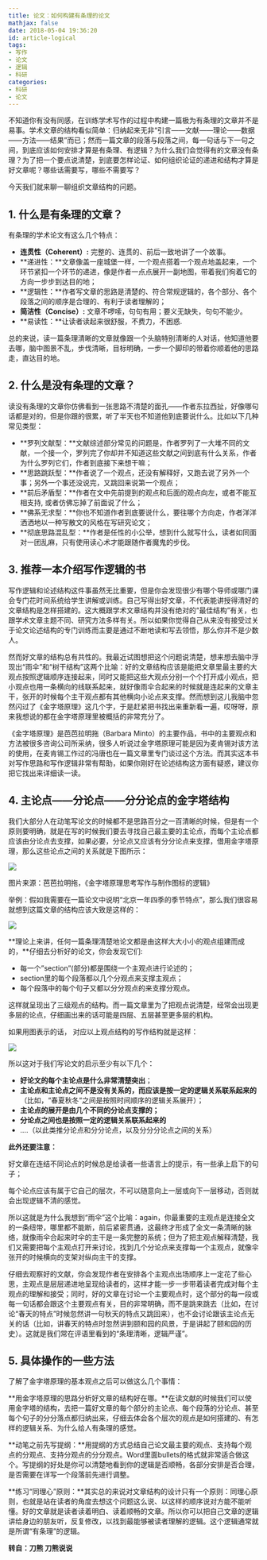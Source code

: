 ```yaml
---
title: 论文：如何构建有条理的论文
mathjax: false
date: 2018-05-04 19:36:20
id: article-logical
tags:
- 写作
- 论文
- 逻辑
- 科研
categories:
- 科研
- 论文
---
```


不知道你有没有同感，在训练学术写作的过程中构建一篇极为有条理的文章并不是易事。学术文章的结构看似简单：归纳起来无非“引言——文献——理论——数据——方法——结果”而已；然而一篇文章的段落与段落之间，每一句话与下一句之间，到底应该如何安排才算是有条理、有逻辑？为什么我们会觉得有的文章没有条理？为了把一个要点说清楚，到底要怎样论证、如何组织论证的递进和结构才算是好文章呢？哪些话需要写，哪些不需要写？

<!---more--->

今天我们就来聊一聊组织文章结构的问题。

## 1. 什么是有条理的文章？

有条理的学术论文有这么几个特点：

- **连贯性（Coherent）:** 完整的、连贯的、前后一致地讲了一个故事。
- **递进性：**文章像盖一座城堡一样，一个观点搭着一个观点地盖起来，一个环节紧扣一个环节的递进，像是作者一点点展开一副地图，带着我们徇着它的方向一步步到达目的地；
- **逻辑性：**作者写文章的思路是清楚的、符合常规逻辑的，各个部分、各个段落之间的顺序是合理的、有利于读者理解的；
- **简洁性（Concise）:** 文章不啰嗦，句句有用；要义无缺失，句句不能少。
- **易读性：**让读者读起来很舒服，不费力，不困惑.

总的来说，读一篇条理清晰的文章就像跟一个头脑特别清晰的人对话，他知道他要去哪，脑中图景不乱，步伐清晰，目标明确，一步一个脚印的带着你顺着他的思路走，直达目的地。

## 2. 什么是没有条理的文章？

读没有条理的文章你仿佛看到一张思路不清楚的面孔——作者东拉西扯，好像哪句话都是对的，但是你跟的很累，听了半天也不知道他到底要说什么。比如以下几种常见类型：

- **罗列文献型：**文献综述部分常见的问题是，作者罗列了一大堆不同的文献，一个接一个，罗列完了你却并不知道这些文献之间到底有什么关系，作者为什么罗列它们，作者到底接下来想干嘛；
- **思路跳跃型：**作者说了一个观点，还没有解释好，又跑去说了另外一个事；另外一个事还没说完，又跳回来说第一个观点；
- **前后矛盾型：**作者在文中先前提到的观点和后面的观点向左，或者不能互相支持,
  或者仿佛忘掉了前面说了什么；
- **佛系无求型：**你也不知道作者到底要说什么，要往哪个方向走，作者洋洋洒洒地以一种写散文的风格在写研究论文；
- **彻底思路混乱型：**作者是任性的小公举，想到什么就写什么，读者如同面对一团乱麻，只有使用读心术才能跟随作者魔鬼的步伐。

## 3. 推荐一本介绍写作逻辑的书

写作逻辑和论述结构这件事虽然无比重要，但是你会发现很少有哪个导师或哪门课会专门花时间系统给学生讲解或训练。自己写得出好文章，不代表能讲授得清好的文章结构是怎样搭建的。这大概跟学术文章结构并没有绝对的“最佳结构”有关，也跟学术文章主题不同、研究方法多样有关。所以如果你觉得自己从来没有接受过关于论文论述结构的专门训练而主要是通过不断地读和写去领悟，那么你并不是少数人。

然而好文章的结构总有共性的。我最近试图想把这个问题说清楚，想来想去脑中浮现出“雨伞”和“树干结构”这两个比喻：好的文章结构应该是能把文章里最主要的大观点按照逻辑顺序连接起来，同时又能把这些大观点分别一个个打开成小观点，把小观点也用一条横向的线联系起来，就好像雨伞合起来的时候就是连起来的文章主干，张开的时候每个主干观点都有其他横向小论点来支撑。然而想到这儿我脑中忽然闪过了《金字塔原理》这几个字，于是赶紧把书找出来重新看一遍，哎呀呀，原来我想说的都在金字塔原理里被概括的非常充分了。

《金字塔原理》是芭芭拉明拖（Barbara Minto）的主要作品，书中的主要观点和方法被很多咨询公司所采纳，很多人听说过金字塔原理可能是因为麦肯锡对该方法的使用，在麦肯锡工作过的冯唐也在一篇文章里专门谈过这个方法。而其实这本书对写作思路和写作逻辑非常有帮助，如果你刚好在论述结构这方面有疑惑，建议你把它找出来详细读一读。

## 4. 主论点——分论点——分分论点的金字塔结构

我们大部分人在动笔写论文的时候都不是思路百分之一百清晰的时候，但是有一个原则要明确，就是在写的时候我们要去寻找自己最主要的主论点，而每个主论点都应该由分论点去支撑，如果必要，分论点又应该有分分论点来支撑，借用金字塔原理，那么这些论点之间的关系就是下图所示：

![](http://img.shihuidaren.cn/article-logical/c7256ea59575a2ea57ddf7493bef32e3.jpg)

图片来源：芭芭拉明拖，《金字塔原理思考写作与制作图标的逻辑》

举例：假如我需要在一篇论文中说明“北京一年四季的季节特点”，那么我们很容易就想到这篇文章的结构应该大致是这样的：

![](http://img.shihuidaren.cn/article-logical/5ee5506fb63d55204c6a3e0d95a23c6f.jpg)

**理论上来讲，任何一篇条理清楚地论文都是由这样大大小小的观点组建而成的，**仔细去分析好的论文，你会发现它们:

- 每一个”section”(部分)都是围绕一个主观点进行论述的；
- section里的每个段落都以几个分观点来支撑主观点；
- 每个段落中的每个句子又都以分分观点的来支撑分观点。

这样就呈现出了三级观点的结构。而一篇文章里为了把观点说清楚，经常会出现更多层的论点，仔细画出来的话可能是四层、五层甚至更多层的机构。

如果用图表示的话， 对应以上观点结构的写作结构就是这样：

![](http://img.shihuidaren.cn/article-logical/6c40f973506029f1648adb6605b3d6c5.jpg)

所以这对于我们写论文的启示至少有以下几个：

- **好论文的每个主论点是什么非常清楚突出**；
- **主论点和主论点之间不是没有关系的，而应该是按一定的逻辑关系联系起来的**（比如，“春夏秋冬“之间是按照时间顺序的逻辑关系展开）；
- **主论点的展开是由几个不同的分论点支撑的；**
- **分论点之间也是按照一定的逻辑关系联系起来的**
- ….（以此类推分论点和分分论点，以及分分分论点之间的关系）

**此外还要注意：**

好文章在连结不同论点的时候总是给读者一些语言上的提示，有一些承上启下的句子；

每个论点应该有属于它自己的层次，不可以随意向上一层或向下一层移动，否则就会出现逻辑不清的感觉。

所以这就是为什么我想到“雨伞”这个比喻：again，你最重要的主观点是连接全文的一条纽带，哪里都不能断，前后紧密贯通，这最终才形成了全文一条清晰的脉络，就像雨伞合起来时伞的主干是一条完整的系统；但为了把主观点解释清楚，我们又需要把每个主观点打开来讨论，找到几个分论点来支撑每一个主观点，就像伞张开的时候横向的支架对纵向主干的支撑。

仔细去观察好的文献，你会发现作者在安排各个主观点出场顺序上一定花了些心思，主观点是层层递进地呈现给读者的，这样才能一步一步带着读者完成对每个主观点的理解和接受；同时，好的文章在讨论一个主要观点时，这个部分的每一段或每一句话都会跟这个主要观点有关，目的非常明确，而不是跳来跳去（比如，在讨论“春天的特点”时候忽然讲一句秋天的特点又跳回来），也不会讨论跟该主论点无关的话（比如，讲春天的特点时忽然讲到颐和园的风景，于是讲起了颐和园的历史）。这就是我们常在评语里看到的“条理清晰，逻辑严谨”。

## 5. 具体操作的一些方法

了解了金字塔原理的基本观点之后可以做这么几个事情：

**用金字塔原理的思路分析好文章的结构好在哪。**在读文献的时候我们可以使用金字塔的结构，去把一篇好文章的每个部分的主论点、每个段落的分论点、甚至每个句子的分分落点都归纳出来，仔细去体会各个层次的观点是如何搭建的、有怎样的逻辑关系、为什么给人有条理的感觉。

**动笔之前先写提纲：**用提纲的方式总结自己论文最主要的观点、支持每个观点的分观点、支持分观点的分分观点。Word里面bullets的格式就非常适合做这个。写提纲的好处是你可以清楚地看到你的逻辑是否顺畅，各部分安排是否合理，是否需要在详写一个段落前先进行调整。

**练习“同理心”原则：**其实总的来说对文章结构的设计只有一个原则：同理心原则，也就是站在读者的角度去想这个问题这么说、以这样的顺序说对方能不能听懂。好的文章就是读者读着明白、读着顺畅的文章。所以你可以把自己文章的逻辑讲给身边的朋友听，反复修改，以找到最能够被读者理解的逻辑。这个逻辑通常就是所谓“有条理”的逻辑。



**转自：刀熊 刀熊说说**